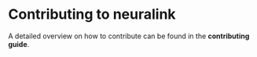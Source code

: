 # Contributing to neuralink

A detailed overview on how to contribute can be found in the **contributing guide**.
